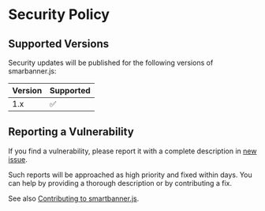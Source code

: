 # Security Policy

## Supported Versions

Security updates will be published for the following versions of smarbanner.js:

| Version | Supported          |
| ------- | ------------------ |
| 1.x     | :white_check_mark: |

## Reporting a Vulnerability

If you find a vulnerability, please report it with a complete description 
in [new issue](https://github.com/ain/smartbanner.js/issues/new).

Such reports will be approached as high priority and fixed within days. You can help by providing a thorough
description or by contributing a fix.

See also [Contributing to smartbanner.js](https://github.com/ain/smartbanner.js/blob/master/CONTRIBUTING.md).
